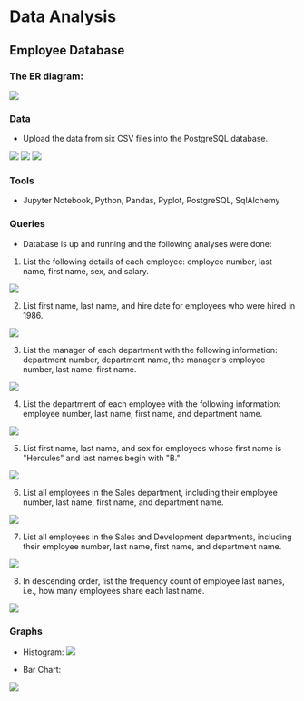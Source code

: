 # Data Analysis

## Employee Database

### The ER diagram:

<img src="https://github.com/dmhitt/sql-challenge/blob/main/ERD.png"/>


### Data
* Upload the data from six CSV files into the PostgreSQL database.
<img src="https://github.com/dmhitt/sql-challenge/blob/main/resources/images/Image1.png"/>
<img src="https://github.com/dmhitt/sql-challenge/blob/main/resources/images/Image2.png"/>
<img src="https://github.com/dmhitt/sql-challenge/blob/main/resources/images/Image3.png"/>

### Tools
* Jupyter Notebook, Python, Pandas, Pyplot, PostgreSQL, SqlAlchemy

### Queries
* Database is up and running and the following analyses were done:

1. List the following details of each employee: employee number, last name, first name, sex, and salary.
<img src="https://github.com/dmhitt/sql-challenge/blob/main/resources/images/query1.png"/>

2. List first name, last name, and hire date for employees who were hired in 1986.
<img src="https://github.com/dmhitt/sql-challenge/blob/main/resources/images/query2.png"/>

3. List the manager of each department with the following information: department number, department name, the manager's employee number, last name, first name.
<img src="https://github.com/dmhitt/sql-challenge/blob/main/resources/images/query3.png"/>

4. List the department of each employee with the following information: employee number, last name, first name, and department name.
<img src="https://github.com/dmhitt/sql-challenge/blob/main/resources/images/query4.png"/>

5. List first name, last name, and sex for employees whose first name is "Hercules" and last names begin with "B."
<img src="https://github.com/dmhitt/sql-challenge/blob/main/resources/images/query5.png"/>

6. List all employees in the Sales department, including their employee number, last name, first name, and department name.
<img src="https://github.com/dmhitt/sql-challenge/blob/main/resources/images/query6.png"/>

7. List all employees in the Sales and Development departments, including their employee number, last name, first name, and department name.
<img src="https://github.com/dmhitt/sql-challenge/blob/main/resources/images/query7.png"/>

8. In descending order, list the frequency count of employee last names, i.e., how many employees share each last name.
<img src="https://github.com/dmhitt/sql-challenge/blob/main/resources/images/query8.png"/>

### Graphs

* Histogram:
  <img src="https://github.com/dmhitt/sql-challenge/blob/main/resources/graph1.png"/>

 * Bar Chart:
 <img src="https://github.com/dmhitt/sql-challenge/blob/main/resources/graph2.png"/>
